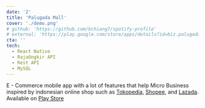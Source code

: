 ```yaml
---
date: '2'
title: 'Palugada Mall'
cover: './demo.png'
# github: 'https://github.com/bchiang7/spotify-profile'
# external: 'https://play.google.com/store/apps/details?id=biz.palugada.palugadamall'
cta: ''
tech:
  - React Native
  - RajaOngkir API
  - Rest API
  - MySQL
---
```


E - Commerce mobile app with a lot of features that help Micro Business inspired by indonesian online shop such as [Tokopedia](https://www.tokopedia.com/), [Shopee](https://shopee.co.id/), and [Lazada](https://www.lazada.co.id/). Available on [Play Store](https://play.google.com/store/apps/details?id=biz.palugada.palugadamall)
